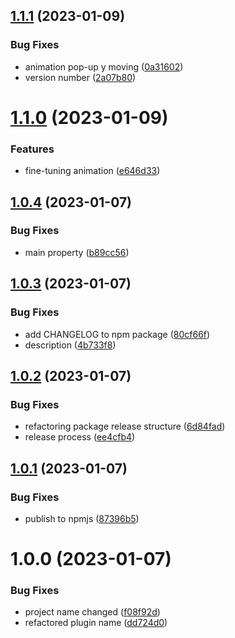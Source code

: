 ## [1.1.1](https://github.com/patoi/tw-zen-plugin/compare/v1.1.0...v1.1.1) (2023-01-09)


### Bug Fixes

* animation pop-up y moving ([0a31602](https://github.com/patoi/tw-zen-plugin/commit/0a3160225603b5c346b76e173a8e928f50516aae))
* version number ([2a07b80](https://github.com/patoi/tw-zen-plugin/commit/2a07b80bcd0962b7616d39d5c2a42c8632852f46))

# [1.1.0](https://github.com/patoi/tw-zen-plugin/compare/v1.0.4...v1.1.0) (2023-01-09)


### Features

* fine-tuning animation ([e646d33](https://github.com/patoi/tw-zen-plugin/commit/e646d33f3c22b4ac5eb0546af4b68319d8ee4571))

## [1.0.4](https://github.com/patoi/tw-zen-plugin/compare/v1.0.3...v1.0.4) (2023-01-07)


### Bug Fixes

* main property ([b89cc56](https://github.com/patoi/tw-zen-plugin/commit/b89cc5612a976d829d0e0c26e79f24f4fc05edd6))

## [1.0.3](https://github.com/patoi/tw-zen-plugin/compare/v1.0.2...v1.0.3) (2023-01-07)


### Bug Fixes

* add CHANGELOG to npm package ([80cf66f](https://github.com/patoi/tw-zen-plugin/commit/80cf66fc09ebe0f124bdfa1f6c736816eeff5b9c))
* description ([4b733f8](https://github.com/patoi/tw-zen-plugin/commit/4b733f83fa6a5cacdc812fcbebd6886d75e3ccf1))

## [1.0.2](https://github.com/patoi/tw-zen-plugin/compare/v1.0.1...v1.0.2) (2023-01-07)


### Bug Fixes

* refactoring package release structure ([6d84fad](https://github.com/patoi/tw-zen-plugin/commit/6d84fadc40ed0bfaf3f05c727f6f652b3f7e7e33))
* release process ([ee4cfb4](https://github.com/patoi/tw-zen-plugin/commit/ee4cfb4bedeb81124987f2080c4770d50e070035))

## [1.0.1](https://github.com/patoi/tw-zen-plugin/compare/v1.0.0...v1.0.1) (2023-01-07)


### Bug Fixes

* publish to npmjs ([87396b5](https://github.com/patoi/tw-zen-plugin/commit/87396b5903f664008fdb6f7bf62328dce6771acf))

# 1.0.0 (2023-01-07)


### Bug Fixes

* project name changed ([f08f92d](https://github.com/patoi/tw-zen-plugin/commit/f08f92d35175e458e4753e1694fa480f49ac479a))
* refactored plugin name ([dd724d0](https://github.com/patoi/tw-zen-plugin/commit/dd724d0fa66484a34a35d5f0972068e9d13ec1dd))
